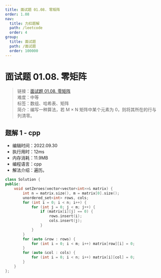 ```yaml
---
title: 面试题 01.08. 零矩阵
order: 1.08
nav:
  title: 力扣题解
  path: /leetcode
  order: 4
group:
  title: 面试题
  path: /面试题
  order: 100000
---
```


# 面试题 01.08. 零矩阵

> 链接：[面试题 01.08. 零矩阵](https://leetcode.cn/problems/zero-matrix-lcci/)  
> 难度：中等  
> 标签：数组、哈希表、矩阵  
> 简介：编写一种算法，若 M × N 矩阵中某个元素为 0，则将其所在的行与列清零。

## 题解 1 - cpp

- 编辑时间：2022.09.30
- 执行用时：12ms
- 内存消耗：11.9MB
- 编程语言：cpp
- 解法介绍：遍历。

```cpp
class Solution {
public:
    void setZeroes(vector<vector<int>>& matrix) {
        int n = matrix.size(), m = matrix[0].size();
        unordered_set<int> rows, cols;
        for (int i = 0; i < n; i++) {
            for (int j = 0; j < m; j++) {
                if (matrix[i][j] == 0) {
                    rows.insert(i);
                    cols.insert(j);
                }
            }
        }
        for (auto &row : rows) {
            for (int i = 0; i < m; i++) matrix[row][i] = 0;
        }
        for (auto &col : cols) {
            for (int i = 0; i < n; i++) matrix[i][col] = 0;
        }
    }
};
```

